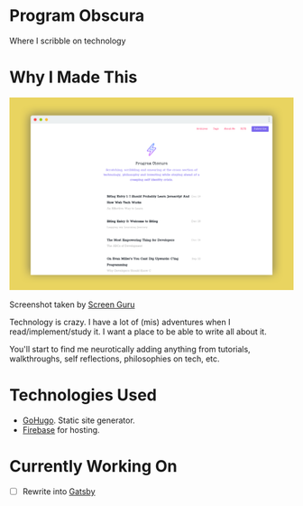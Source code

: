 # Program Obscura
Where I scribble on technology

# Why I Made This

![Program Obscura](programobscura.png)

Screenshot taken by [Screen Guru](https://screen.guru)

Technology is crazy. I have a lot of (mis) adventures when I read/implement/study it. I want a place to be able to write all about it.

You'll start to find me neurotically adding anything from tutorials, walkthroughs, self reflections, philosophies on tech, etc.

# Technologies Used
- [GoHugo](https://gohugo.io/). Static site generator.
- [Firebase](https://firebase.google.com) for hosting.

# Currently Working On
- [ ] Rewrite into [Gatsby](https://www.gatsbyjs.org/)
